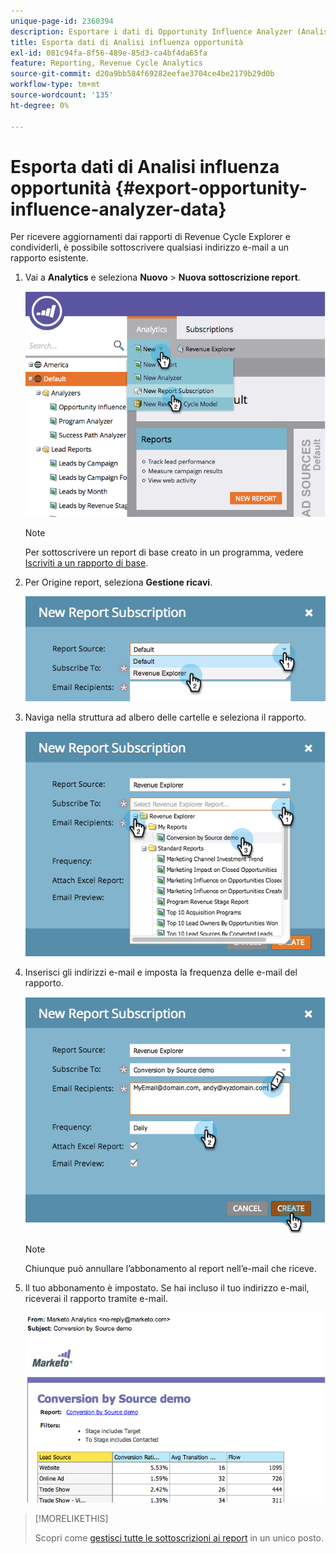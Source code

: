 ```yaml
---
unique-page-id: 2360394
description: Esportare i dati di Opportunity Influence Analyzer (Analisi di influenza opportunità) - Documenti Marketo - Documentazione del prodotto
title: Esporta dati di Analisi influenza opportunità
exl-id: 081c94fa-8f56-489e-85d3-ca4bf4da65fa
feature: Reporting, Revenue Cycle Analytics
source-git-commit: d20a9bb584f69282eefae3704ce4be2179b29d0b
workflow-type: tm+mt
source-wordcount: '135'
ht-degree: 0%

---
```


# Esporta dati di Analisi influenza opportunità {#export-opportunity-influence-analyzer-data}

Per ricevere aggiornamenti dai rapporti di Revenue Cycle Explorer e condividerli, è possibile sottoscrivere qualsiasi indirizzo e-mail a un rapporto esistente.

1. Vai a **Analytics** e seleziona **Nuovo** > **Nuova sottoscrizione report**.

   ![](assets/image2014-9-17-12-3a40-3a46.png)

   >[!NOTE]
   >
   >Per sottoscrivere un report di base creato in un programma, vedere [Iscriviti a un rapporto di base](/help/marketo/product-docs/reporting/basic-reporting/report-subscriptions/subscribe-to-a-basic-report.md).

1. Per Origine report, seleziona **Gestione ricavi**.

   ![](assets/image2014-9-17-12-3a42-3a15.png)

1. Naviga nella struttura ad albero delle cartelle e seleziona il rapporto.

   ![](assets/image2014-9-17-12-3a42-3a24.png)

1. Inserisci gli indirizzi e-mail e imposta la frequenza delle e-mail del rapporto.

   ![](assets/image2014-9-17-12-3a42-3a29.png)

   >[!NOTE]
   >
   >Chiunque può annullare l’abbonamento al report nell’e-mail che riceve.

1. Il tuo abbonamento è impostato. Se hai incluso il tuo indirizzo e-mail, riceverai il rapporto tramite e-mail.

   ![](assets/image2014-9-17-12-3a42-3a53.png)

>[!MORELIKETHIS]
>
>Scopri come [gestisci tutte le sottoscrizioni ai report](/help/marketo/product-docs/reporting/basic-reporting/report-subscriptions/manage-report-subscriptions.md) in un unico posto.
